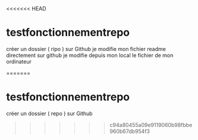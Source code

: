 <<<<<<< HEAD
# testfonctionnementrepo
créer un dossier ( ripo ) sur Github
je modifie mon fichier readme directement sur github
je modifie depuis mon local le fichier de mon ordinateur 

=======
# testfonctionnementrepo
créer un dossier ( repo ) sur Github
>>>>>>> c94a80455a09e9119060b98fbbe960b67db954f3
